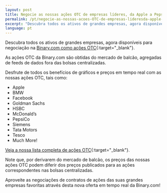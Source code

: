 ```yaml
---
layout: post
title: Negocie as nossas ações OTC de empresas líderes, da Apple a PepsiCo!
permalink: /pt/negocie-as-nossas-acoes-OTC-de-empresas-lideresda-apple-a-PepsiCo/
excerpt: "Descubra todos os ativos de grandes empresas, agora disponíveis para negociação na Binary.com como ações OTC...."
language: pt
---
```


Descubra todos os ativos de grandes empresas, agora disponíveis para negociação na [Binary.com como ações OTC](https://www.binary.com/pt/resources/asset_indexws.html?utm_source=blog&utm_medium=social&utm_content=en&utm_campaign=whatsnew#market-stocks){:target="_blank"}.

As ações OTC da Binary.com são obtidas do mercado de balcão, agregadas de feeds de dados fora das bolsas centralizadas.

Desfrute de todos os benefícios de gráficos e preços em tempo real com as nossas ações OTC, tais como:

- Apple
- BMW
- Facebook
- Goldman Sachs
- HSBC
- McDonald’s
- PepsiCo
- Siemens
- Tata Motors
- Tesco
- Much More!

[Veja a nossa lista completa de ações OTC](https://www.binary.com/en/resources/asset_indexws.html?utm_source=blog&utm_medium=social&utm_content=en&utm_campaign=whatsnew#market-stocks){:target="_blank"}.

Note que, por derivarem do mercado de balcão, os preços das nossas ações OTC podem diferir dos preços publicados para as ações correspondentes nas bolsas centralizadas.

Aproveite as negociações de contratos de ações das suas grandes empresas favoritas através desta nova oferta em tempo real da Binary.com!
 